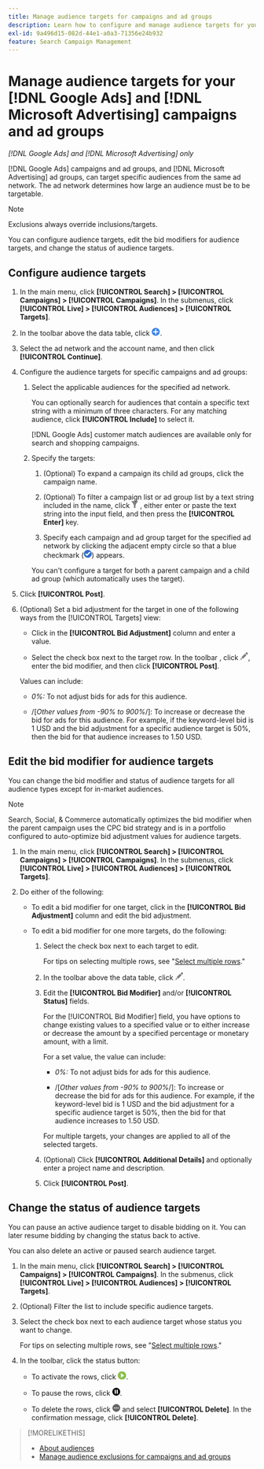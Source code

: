 ```yaml
---
title: Manage audience targets for campaigns and ad groups
description: Learn how to configure and manage audience targets for your [!DNL Google Ads] and [!DNL Microsoft Advertising] campaigns and ad groups.
exl-id: 9a496d15-082d-44e1-a0a3-71356e24b932
feature: Search Campaign Management
---
```

# Manage audience targets for your [!DNL Google Ads] and [!DNL Microsoft Advertising] campaigns and ad groups

*[!DNL Google Ads] and [!DNL Microsoft Advertising] only*

[!DNL Google Ads] campaigns and ad groups, and [!DNL Microsoft Advertising] ad groups, can target specific audiences from the same ad network. The ad network determines how large an audience must be to be targetable.

>[!NOTE]
>
>Exclusions always override inclusions/targets.

You can configure audience targets, edit the bid modifiers for audience targets, and change the status of audience targets.

## Configure audience targets

1. In the main menu, click **[!UICONTROL Search] > [!UICONTROL Campaigns] > [!UICONTROL Campaigns]**. In the submenus, click **[!UICONTROL Live] > [!UICONTROL Audiences] > [!UICONTROL Targets]**.

1. In the toolbar above the data table, click ![Create](/help/search-social-commerce/assets/add.png "Create").

1. Select the ad network and the account name, and then click **[!UICONTROL Continue]**.

1. Configure the audience targets for specific campaigns and ad groups:

   1. Select the applicable audiences for the specified ad network.
   
      You can optionally search for audiences that contain a specific text string with a minimum of three characters. For any matching audience, click **[!UICONTROL Include]** to select it.
      
      [!DNL Google Ads] customer match audiences are available only for search and shopping campaigns.

   1. Specify the targets:
   
      1. (Optional) To expand a campaign its child ad groups, click the campaign name.
      
      1. (Optional) To filter a campaign list or ad group list by a text string included in the name, click ![Filter](/help/search-social-commerce/assets/filter.png "Filter") , either enter or paste the text string into the input field, and then press the **[!UICONTROL Enter]** key.
      
      1. Specify each campaign and ad group target for the specified ad network by clicking the adjacent empty circle so that a blue checkmark (![Select](/help/search-social-commerce/assets/include.png "Select")) appears.
      
      You can't configure a target for both a parent campaign and a child ad group (which automatically uses the target).

1. Click **[!UICONTROL Post]**.

1. (Optional) Set a bid adjustment for the target in one of the following ways from the [!UICONTROL Targets] view:

   * Click in the **[!UICONTROL Bid Adjustment]** column and enter a value.
   
   * Select the check box next to the target row. In the toolbar , click ![Edit](/help/search-social-commerce/assets/edit.png "Edit"), enter the bid modifier, and then click **[!UICONTROL Post]**.

   Values can include:
   
   * *0%:* To not adjust bids for ads for this audience.
   
   * /[*Other values from -90% to 900%*/]: To increase or decrease the bid for ads for this audience. For example, if the  keyword-level bid is 1 USD and the bid adjustment for a specific audience target is 50%, then the bid for that audience increases to 1.50 USD.

## Edit the bid modifier for audience targets

You can change the bid modifier and status of audience targets for all audience types except for in-market audiences.

>[!NOTE]
>
>Search, Social, & Commerce automatically optimizes the bid modifier when the parent campaign uses the CPC bid strategy and is in a portfolio configured to auto-optimize bid adjustment values for audience targets.

1. In the main menu, click **[!UICONTROL Search] > [!UICONTROL Campaigns] > [!UICONTROL Campaigns]**. In the submenus, click **[!UICONTROL Live] > [!UICONTROL Audiences] > [!UICONTROL Targets]**.

1. Do either of the following:

   * To edit a bid modifier for one target, click in the **[!UICONTROL Bid Adjustment]** column and edit the bid adjustment.

   * To edit a bid modifier for one more targets, do the following:

     1. Select the check box next to each target to edit.
     
        For tips on selecting multiple rows, see "[Select multiple rows](/help/search-social-commerce/common-tasks/navigation-editing-selection/multiple-rows-select.md)."

     1. In the toolbar above the data table, click ![Edit](/help/search-social-commerce/assets/edit.png "Edit").

     1. Edit the **[!UICONTROL Bid Modifier]** and/or **[!UICONTROL Status]** fields.
     
         For the [!UICONTROL Bid Modifier] field, you have options to change existing values to a specified value or to either increase or decrease the amount by a specified percentage or monetary amount, with a limit.

         For a set value, the value can include:
         
         * *0%:* To not adjust bids for ads for this audience.
         
         * /[*Other values from -90% to 900%*/]: To increase or decrease the bid for ads for this audience. For example, if the  keyword-level bid is 1 USD and the bid adjustment for a specific audience target is 50%, then the bid for that audience increases to 1.50 USD.
         
         For multiple targets, your changes are applied to all of the selected targets.

     1. (Optional) Click **[!UICONTROL Additional Details]** and optionally enter a project name and description.
     
     1. Click **[!UICONTROL Post]**.
  
## Change the status of audience targets

You can pause an active audience target to disable bidding on it. You can later resume bidding by changing the status back to active.

You can also delete an active or paused search audience target.

1. In the main menu, click **[!UICONTROL Search] > [!UICONTROL Campaigns] > [!UICONTROL Campaigns]**. In the submenus, click **[!UICONTROL Live] > [!UICONTROL Audiences] > [!UICONTROL Targets]**.

1. (Optional) Filter the list to include specific audience targets.

1. Select the check box next to each audience target whose status you want to change.
     
   For tips on selecting multiple rows, see "[Select multiple rows](/help/search-social-commerce/common-tasks/navigation-editing-selection/multiple-rows-select.md)."

1. In the toolbar, click the status button:

   * To activate the rows, click ![Activate](/help/search-social-commerce/assets/activate.png "Activate").
   
   * To pause the rows, click ![Pause](/help/search-social-commerce/assets/pause.png "Pause").
   
   * To delete the rows, click ![More actions](/help/search-social-commerce/assets/more.png "More actions") and select **[!UICONTROL Delete]**. In the confirmation message, click **[!UICONTROL Delete]**.

>[!MORELIKETHIS]
>
>* [About audiences](audience-about.md)
>* [Manage audience exclusions for campaigns and ad groups](/help/search-social-commerce/campaign-management/campaigns/audience-exclusions-manage.md)
